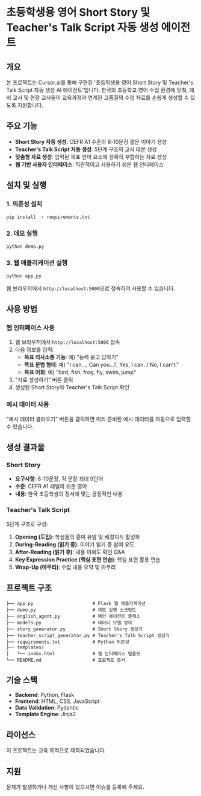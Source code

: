 # 초등학생용 영어 Short Story 및 Teacher's Talk Script 자동 생성 에이전트

## 개요

본 프로젝트는 Cursor.ai를 통해 구현된 '초등학생용 영어 Short Story 및 Teacher's Talk Script 자동 생성 AI 에이전트'입니다. 한국의 초등학교 영어 수업 환경에 맞춰, 예비 교사 및 현장 교사들이 교육과정과 연계된 고품질의 수업 자료를 손쉽게 생성할 수 있도록 지원합니다.

## 주요 기능

- **Short Story 자동 생성**: CEFR A1 수준의 8-10문장 짧은 이야기 생성
- **Teacher's Talk Script 자동 생성**: 5단계 구조의 교사 대본 생성
- **맞춤형 자료 생성**: 입력된 목표 언어 요소에 정확히 부합하는 자료 생성
- **웹 기반 사용자 인터페이스**: 직관적이고 사용하기 쉬운 웹 인터페이스

## 설치 및 실행

### 1. 의존성 설치

```bash
pip install -r requirements.txt
```

### 2. 데모 실행

```bash
python demo.py
```

### 3. 웹 애플리케이션 실행

```bash
python app.py
```

웹 브라우저에서 `http://localhost:5000`으로 접속하여 사용할 수 있습니다.

## 사용 방법

### 웹 인터페이스 사용

1. 웹 브라우저에서 `http://localhost:5000` 접속
2. 다음 정보를 입력:
   - **목표 의사소통 기능**: 예) "능력 묻고 답하기"
   - **목표 문법 형태**: 예) "I can..., Can you...?, Yes, I can. / No, I can't."
   - **목표 어휘**: 예) "bird, fish, frog, fly, swim, jump"
3. "자료 생성하기" 버튼 클릭
4. 생성된 Short Story와 Teacher's Talk Script 확인

### 예시 데이터 사용

"예시 데이터 불러오기" 버튼을 클릭하면 미리 준비된 예시 데이터를 자동으로 입력할 수 있습니다.

## 생성 결과물

### Short Story
- **요구사항**: 8-10문장, 각 문장 최대 9단어
- **수준**: CEFR A1 레벨의 쉬운 영어
- **내용**: 한국 초등학생의 정서에 맞는 긍정적인 내용

### Teacher's Talk Script
5단계 구조로 구성:
1. **Opening (도입)**: 학생들의 흥미 유발 및 배경지식 활성화
2. **During-Reading (읽기 중)**: 이야기 읽기 중 참여 유도
3. **After-Reading (읽기 후)**: 내용 이해도 확인 Q&A
4. **Key Expression Practice (핵심 표현 연습)**: 핵심 표현 활용 연습
5. **Wrap-Up (마무리)**: 수업 내용 요약 및 마무리

## 프로젝트 구조

```
├── app.py                      # Flask 웹 애플리케이션
├── demo.py                     # 데모 실행 스크립트
├── english_agent.py            # 메인 에이전트 클래스
├── models.py                   # 데이터 모델 정의
├── story_generator.py          # Short Story 생성기
├── teacher_script_generator.py # Teacher's Talk Script 생성기
├── requirements.txt            # Python 의존성
├── templates/
│   └── index.html              # 웹 인터페이스 템플릿
└── README.md                   # 프로젝트 문서
```

## 기술 스택

- **Backend**: Python, Flask
- **Frontend**: HTML, CSS, JavaScript
- **Data Validation**: Pydantic
- **Template Engine**: Jinja2

## 라이선스

이 프로젝트는 교육 목적으로 제작되었습니다.

## 지원

문제가 발생하거나 개선 사항이 있으시면 이슈를 등록해 주세요.

